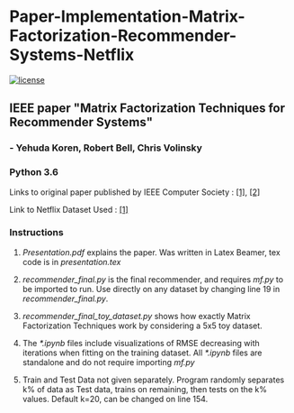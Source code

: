 # Paper-Implementation-Matrix-Factorization-Recommender-Systems-Netflix
[![license](https://img.shields.io/github/license/DAVFoundation/captain-n3m0.svg?style=flat-square)](https://github.com/harshraj11584/Paper-Implementation-Matrix-Factorization-Recommender-Systems-Netflix/blob/master/LICENSE)
## IEEE paper **"Matrix Factorization Techniques for Recommender Systems"** 
### - Yehuda Koren, Robert Bell, Chris Volinsky   
### Python 3.6

Links to original paper published by IEEE Computer Society : [[1]](https://ieeexplore.ieee.org/document/5197422), [[2]](https://datajobs.com/data-science-repo/Recommender-Systems-[Netflix].pdf) 

Link to Netflix Dataset Used : [[1]](https://www.kaggle.com/netflix-inc/netflix-prize-data)

### Instructions 

1) _Presentation.pdf_ explains the paper. Was written in Latex Beamer, tex code is in _presentation.tex_     

2) _recommender_final.py_ is the final recommender, and requires _mf.py_ to be imported to run. Use directly on any dataset by changing line 19 in _recommender_final.py_.   

3) _recommender_final_toy_dataset.py_ shows how exactly Matrix Factorization Techniques work by considering a 5x5 toy dataset.   

4) The _*.ipynb_ files include visualizations of RMSE decreasing with iterations when fitting on the training dataset. All _*.ipynb_ files are standalone and do not require importing _mf.py_

5) Train and Test Data not given separately. Program randomly separates k% of data as Test data, trains on remaining, then tests on the k% values. Default k=20, can be changed on line 154.
